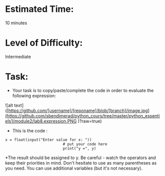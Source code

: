 # Estimated Time:
10 minutes

# Level of Difficulty:
Intermediate


# Task:
* Your task is to copy/paste/complete the code in order to evaluate the following expression:

![alt text]([https://github.com/[username]/[reponame]/blob/[branch]/image.jpg](https://github.com/sbendimerad/python_cours/tree/master/python_essentiels1/module2/lab8.expression.PNG
)?raw=true)


* This is the code :
```
x = float(input("Enter value for x: "))
                          # put your code here
                          print("y =", y)

```

*The result should be assigned to y. 
Be careful - watch the operators and keep their priorities in mind. Don't hesitate to use as many parentheses as you need. You can use additional variables (but it's not necessary).
